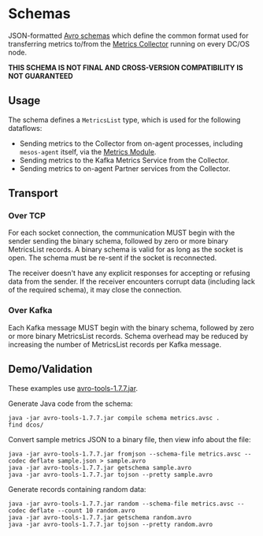 # Schemas

JSON-formatted [Avro schemas](http://avro.apache.org/docs/current/spec.html#schemas) which define the common format used for transferring metrics to/from the [Metrics Collector](../collector/) running on every DC/OS node.

**THIS SCHEMA IS NOT FINAL AND CROSS-VERSION COMPATIBILITY IS NOT GUARANTEED**

## Usage

The schema defines a `MetricsList` type, which is used for the following dataflows:

- Sending metrics to the Collector from on-agent processes, including `mesos-agent` itself, via the [Metrics Module](../module/).
- Sending metrics to the Kafka Metrics Service from the Collector.
- Sending metrics to on-agent Partner services from the Collector.

## Transport

### Over TCP

For each socket connection, the communication MUST begin with the sender sending the binary schema, followed by zero or more binary MetricsList records. A binary schema is valid for as long as the socket is open. The schema must be re-sent if the socket is reconnected.

The receiver doesn't have any explicit responses for accepting or refusing data from the sender. If the receiver encounters corrupt data (including lack of the required schema), it may close the connection.

### Over Kafka

Each Kafka message MUST begin with the binary schema, followed by zero or more binary MetricsList records. Schema overhead may be reduced by increasing the number of MetricsList records per Kafka message.

## Demo/Validation

These examples use [avro-tools-1.7.7.jar](http://www.apache.org/dyn/closer.cgi/avro/avro-1.7.7/java/avro-tools-1.7.7.jar).

Generate Java code from the schema:

```
java -jar avro-tools-1.7.7.jar compile schema metrics.avsc .
find dcos/
```

Convert sample metrics JSON to a binary file, then view info about the file:

```
java -jar avro-tools-1.7.7.jar fromjson --schema-file metrics.avsc --codec deflate sample.json > sample.avro
java -jar avro-tools-1.7.7.jar getschema sample.avro
java -jar avro-tools-1.7.7.jar tojson --pretty sample.avro
```

Generate records containing random data:

```
java -jar avro-tools-1.7.7.jar random --schema-file metrics.avsc --codec deflate --count 10 random.avro
java -jar avro-tools-1.7.7.jar getschema random.avro
java -jar avro-tools-1.7.7.jar tojson --pretty random.avro
```
